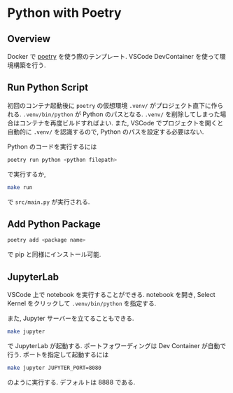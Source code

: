 # Python with Poetry
## Overview
Docker で [poetry](https://python-poetry.org/docs/basic-usage/) を使う際のテンプレート. VSCode DevContainer を使って環境構築を行う.

## Run Python Script
初回のコンテナ起動後に `poetry` の仮想環境 `.venv/` がプロジェクト直下に作られる. `.venv/bin/python` が Python のパスとなる. `.venv/` を削除してしまった場合はコンテナを再度ビルドすればよい. また, VSCode でプロジェクトを開くと自動的に `.venv/` を認識するので, Python のパスを設定する必要はない.

Python のコードを実行するには
```sh
poetry run python <python filepath>
```
で実行するか,
```sh
make run
```
で `src/main.py` が実行される.

## Add Python Package
```sh
poetry add <package name>
```
で pip と同様にインストール可能.

## JupyterLab
VSCode 上で notebook を実行することができる. notebook を開き, Select Kernel をクリックして `.venv/bin/python` を指定する.

また, Jupyter サーバーを立てることもできる.
```sh
make jupyter
```
で JupyterLab が起動する. ポートフォワーディングは Dev Container が自動で行う. ポートを指定して起動するには
```sh
make jupyter JUPYTER_PORT=8080
```
のように実行する. デフォルトは 8888 である.
